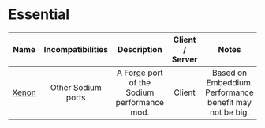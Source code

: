 # Essential
| Name | Incompatibilities | Description | Client / Server | Notes |
| --- | :---: | :---: | :---: | :---: |
| [Xenon](https://modrinth.com/mod/xenon-forge) | Other Sodium ports |  A Forge port of the Sodium performance mod. | Client | Based on Embeddium. Performance benefit may not be big. |